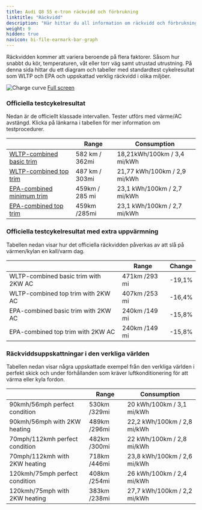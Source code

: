 ```yaml
---
title: Audi Q8 55 e-tron räckvidd och förbrukning
linktitle: "Räckvidd"
description: "Här hittar du all information om räckvidd och förbrukning för Audi Q8 55 e-tron."
weight: 9
hidden: true
navicon: bi-file-earmark-bar-graph
---
```

<!-- markdownlint-disable MD033 -->

Räckvidden kommer att variera beroende på flera faktorer. Såsom hur snabbt du kör, temperaturen, våt eller torr väg samt utrustad utrustning. På denna sida hittar du ett diagram och tabeller med standardtest cykelresultat som WLTP och EPA och uppskattad verklig räckvidd i olika miljöer.

<img class="img-fluid" alt="Charge curve" src="../range.svg"/>
<a href="../range.svg">Full screen</a>

### Officiella testcykelresultat

Nedan är de officiellt klassade intervallen. Tester utförs med värme/AC avstängd. Klicka på länkarna i tabellen för mer information om testprocedurer.

<table class="table table-striped">
<thead>
<tr><th></th><th>  Range </th><th>Consumption </th></tr>
<tbody>
<tr><td><a href="../../../../../guides/understandingrange/wltp/">WLTP-combined basic trim</a></td><td> 582 km / 362mi </td><td>18,21kWh/100km / 3,4 mi/kWh </td></tr> 
<tr><td><a href="../../../../../guides/understandingrange/wltp/">WLTP-combined top trim</a></td><td> 487 km / 303mi </td><td> 21,77 kWh/100km / 2,9 mi/kWh </td></tr>  
<tr><td><a href="../../../../../guides/understandingrange/epa/">EPA-combined minimum trim</a></td><td>459km / 285 mi</td><td> 23,1 kWh/100km / 2,7 mi/kWh </td></tr> 
<tr><td><a href="../../../../../guides/understandingrange/epa/">EPA-combined top trim </a></td><td>459km /285mi</td><td> 23,1 kWh/100km / 2,7 mi/kWh  </td></tr> 
</tbody></table>

### Officiella testcykelresultat med extra uppvärmning

Tabellen nedan visar hur det officiella räckvidden påverkas av att slå på värmen/kylan en kall/varm dag.

<table class="table table-striped">
<thead>
<tr><th></th><th>  Range </th><th>Change </th></tr>
<tbody>
<tr><td> WLTP-combined basic trim with 2KW AC </td><td> 471km /293 mi </td><td> -19,1%</td></tr>
<tr><td>  WLTP-combined top trim with 2KW AC </td><td> 407km /253 mi </td><td>-16,4%</td></tr>
<tr><td>  EPA-combined basic trim with 2KW AC </td><td> 240km /149 mi </td><td> -15,8%</td></tr>
<tr><td>  EPA-combined top trim with 2KW AC </td><td> 240km /149 mi </td><td> -15,8%</td></tr>
</tbody></table>

### Räckviddsuppskattningar i den verkliga världen

Tabellen nedan visar några uppskattade exempel från den verkliga världen i perfekt skick och under förhållanden som kräver luftkonditionering för att värma eller kyla fordon.

<table class="table table-striped">
<thead>
<tr><th></th><th>  Range </th><th>Consumption </th></tr>
<tbody>
<tr><td> 90kmh/56mph perfect condition </td><td> 530km /329mi</td><td> 20 kWh/100km / 3,1 mi/kWh </td></tr>
<tr><td> 90kmh/56mph with 2KW heating </td><td> 489km /296mi</td><td> 22,2 kWh/100km / 2,8 mi/kWh </td></tr
<tr><td> 70mph/112kmh perfect condition </td><td> 482km /300mi</td><td> 22 kWh/100km / 2,8 mi/kWh</td></tr>
<tr><td> 70mph/112kmh with 2KW heating </td><td> 718km /446mi</td><td> 23,8 kWh/100km / 2,6 mi/kWh  </td></tr
<tr><td> 120kmh/75mph perfect condition </td><td> 408km /254mi</td><td> 26 kWh/100km / 2,4 mi/kWh </td></tr>
<tr><td> 120kmh/75mph with 2KW heating </td><td> 383km /238mi</td><td> 27,7 kWh/100km / 2,2 mi/kWh </td></tr
</tbody></table>
